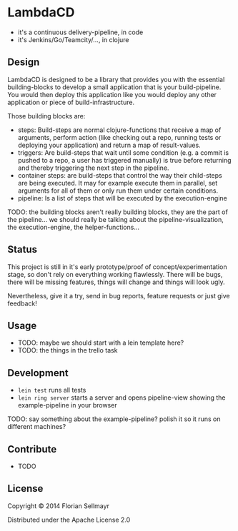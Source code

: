 # LambdaCD

* it's a continuous delivery-pipeline, in code
* it's Jenkins/Go/Teamcity/..., in clojure

## Design

LambdaCD is designed to be a library that provides you with the essential building-blocks to develop a small application that is your build-pipeline. You would then deploy this application like you would deploy any other application or piece of build-infrastructure.

Those building blocks are:
* steps: Build-steps are normal clojure-functions that receive a map of arguments, perform action (like checking out a repo, running tests or deploying your application) and return a map of result-values.
* triggers: Are build-steps that wait until some condition (e.g. a commit is pushed to a repo, a user has triggered manually) is true before returning and thereby triggering the next step in the pipeline.
* container steps: are build-steps that control the way their child-steps are being executed. It may for example execute them in parallel, set arguments for all of them or only run them under certain conditions.
* pipeline: Is a list of steps that will be executed by the execution-engine

TODO: the building blocks aren't really building blocks, they are the part of the pipeline... we should really be talking about the pipeline-visualization, the execution-engine, the helper-functions...


## Status

This project is still in it's early prototype/proof of concept/experimentation stage, so don't rely on everything working flawlessly. There will be bugs, there will be missing features, things will change and things will look ugly.

Nevertheless, give it a try, send in bug reports, feature requests or just give feedback!

## Usage

* TODO: maybe we should start with a lein template here?
* TODO: the things in the trello task

## Development

* `lein test` runs all tests
* `lein ring server` starts a server and opens pipeline-view showing the example-pipeline in your browser

TODO: say something about the example-pipeline? polish it so it runs on different machines?

## Contribute

* TODO

## License

Copyright © 2014 Florian Sellmayr

Distributed under the Apache License 2.0
